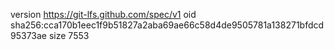 version https://git-lfs.github.com/spec/v1
oid sha256:cca170b1eec1f9b51827a2aba69ae66c58d4de9505781a138271bfdcd95373ae
size 7553
